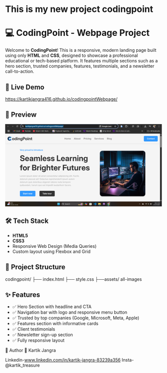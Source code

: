 # This is my new project codingpoint 

# 💻 CodingPoint - Webpage Project

Welcome to **CodingPoint**! This is a responsive, modern landing page built using only **HTML** and **CSS**, designed to showcase a professional educational or tech-based platform. It features multiple sections such as a hero section, trusted companies, features, testimonials, and a newsletter call-to-action.

## 🚀 Live Demo

https://kartikjangra416.github.io/codingpointWebpage/

## 📸 Preview

![Preview](./assets/Screenshot%20(55).png) <!-- Replace with actual preview screenshot if available -->

## 🛠️ Tech Stack

- **HTML5**
- **CSS3**
- Responsive Web Design (Media Queries)
- Custom layout using Flexbox and Grid

## 📂 Project Structure

codingpoint/ ├── index.html ├── style.css  ├──assets/ all-images


## ✨ Features

- ✅ Hero Section with headline and CTA
- ✅ Navigation bar with logo and responsive menu button
- ✅ Trusted by top companies (Google, Microsoft, Meta, Apple)
- ✅ Features section with informative cards
- ✅ Client testimonials
- ✅ Newsletter sign-up section
- ✅ Fully responsive layout

🙌 Author
👤 Kartik Jangra

Linkedin-www.linkedin.com/in/kartik-jangra-83239a356
Insta-@kartik_treasure

